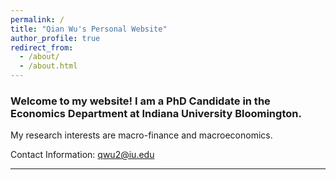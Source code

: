 ```yaml
---
permalink: /
title: "Qian Wu's Personal Website"
author_profile: true
redirect_from: 
  - /about/
  - /about.html
---
```


### Welcome to my website! I am a PhD Candidate in the Economics Department at Indiana University Bloomington. 

My research interests are macro-finance and macroeconomics.


Contact Information: <a href='mailto:qwu2@iu.edu'>qwu2@iu.edu</a>

---
